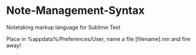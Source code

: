 # Note-Management-Syntax
Notetaking markup language for Sublime Text

Place in %appdata%/Preferences/User, name a file [filename].nm and fire away!

